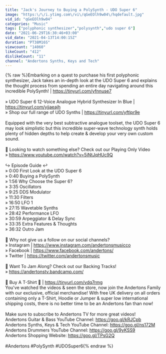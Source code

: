 ```yaml
---
title: "Jack's Journey to Buying a PolySynth - UDO Super 6"
image: "https:\/\/i.ytimg.com\/vi\/qGeEOlh9w04\/hqdefault.jpg"
vid_id: "qGeEOlh9w04"
categories: "Music"
tags: ["polyphonic synthesizer","polysynth","udo super 6"]
date: "2021-06-29T16:30:46+03:00"
vid_date: "2021-04-13T14:00:15Z"
duration: "PT38M16S"
viewcount: "14060"
likeCount: "412"
dislikeCount: "11"
channel: "Andertons Synths, Keys and Tech"
---
```

{% raw %}Embarking on a quest to purchase his first polyphonic synthesizer, Jack takes an in-depth look at the UDO Super 6 and explains the thought process from spending an entire day navigating around this incredible PolySynth! | <a rel="nofollow" target="blank" href="https://tinyurl.com/yfnnuse7">https://tinyurl.com/yfnnuse7</a><br /><br />» UDO Super 6 12-Voice Analogue Hybrid Synthesizer In Blue | <a rel="nofollow" target="blank" href="https://tinyurl.com/yjjaeajh">https://tinyurl.com/yjjaeajh</a><br />» Shop our full range of UDO Synths | <a rel="nofollow" target="blank" href="https://tinyurl.com/yftlpr9e">https://tinyurl.com/yftlpr9e</a><br /><br />Equipped with the very best subtractive analogue toolset, the UDO Super 6 may look simplistic but this incredible super-wave technology synth holds plenty of hidden depths to help create &amp; develop your very own custom sound. <br /><br />🎥  Looking to watch something else? Check out our Playing Only Video<br />» <a rel="nofollow" target="blank" href="https://www.youtube.com/watch?v=5iNtJqHUc9Q">https://www.youtube.com/watch?v=5iNtJqHUc9Q</a><br /><br />↪️ Episode Guide ↩️<br />» 0:00 First Look at the UDO Super 6<br />» 0:40 Buying a PolySynth<br />» 1:56 Why Choose the Super 6? <br />» 3:35 Oscillators<br />» 9:25 DDS Modulator<br />» 11:30 Filters<br />» 16:50 LFO 1<br />» 27:15 Wavetable Synths <br />» 28:42 Performance LFO<br />» 30:59 Arpeggiator &amp; Delay Sync<br />» 33:35 Extra Features &amp; Thoughts<br />» 36:32 Outro Jam <br /><br />📱 Why not give us a follow on our social channels?<br />» Instagram | <a rel="nofollow" target="blank" href="https://www.instagram.com/andertonsmusicco">https://www.instagram.com/andertonsmusicco</a><br />» Facebook | <a rel="nofollow" target="blank" href="https://www.facebook.com/andertons/">https://www.facebook.com/andertons/</a><br />» Twitter | <a rel="nofollow" target="blank" href="https://twitter.com/andertonsmusic">https://twitter.com/andertonsmusic</a><br /><br />🎸 Want To Jam Along? Check out our Backing Tracks!<br />» <a rel="nofollow" target="blank" href="https://andertonstv.bandcamp.com/">https://andertonstv.bandcamp.com/</a><br /><br />👕 Buy A T-Shirt 👕 | <a rel="nofollow" target="blank" href="https://tinyurl.com/vdq7rmg">https://tinyurl.com/vdq7rmg</a> <br />You've watched the videos &amp; seen the store, now join the Andertons Family with our exclusive, official merchandise! With free UK delivery on all orders containing only a T-Shirt, Hoodie or Jumper &amp; super low international shipping costs, there is no better time to be an Andertons fan than now! <br /><br />Make sure to subscribe to Andertons TV for more great videos!<br />Andertons Guitar &amp; Bass YouTube Channel: <a rel="nofollow" target="blank" href="https://goo.gl/kRJCpb">https://goo.gl/kRJCpb</a><br />Andertons Synths, Keys &amp; Tech YouTube Channel: <a rel="nofollow" target="blank" href="https://goo.gl/ns172M">https://goo.gl/ns172M</a><br />Andertons Drummers YouTube Channel: <a rel="nofollow" target="blank" href="https://goo.gl/9yKSS9">https://goo.gl/9yKSS9</a><br />Andertons Shopping Website: <a rel="nofollow" target="blank" href="https://goo.gl/TPsG2Q">https://goo.gl/TPsG2Q</a><br /><br />#Andertons #PolySynth #UDOSuper6{% endraw %}
